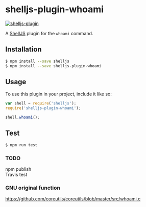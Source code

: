 # shelljs-plugin-whoami

[![shelljs-plugin](https://img.shields.io/badge/shelljs-plugin-brightgreen.svg?style=flat-square)](https://github.com/shelljs/shelljs/wiki/Using-ShellJS-Plugins)

A [ShellJS](https://github.com/shelljs/shelljs) plugin for the `whoami` command.

## Installation

```bash
$ npm install --save shelljs
$ npm install --save shelljs-plugin-whoami
```

## Usage

To use this plugin in your project, include it like so:

```javascript
var shell = require('shelljs');
require('shelljs-plugin-whoami');

shell.whoami();

```

## Test
```bash
$ npm run test
```

### TODO
npm publish  
Travis test

### GNU original function
https://github.com/coreutils/coreutils/blob/master/src/whoami.c
